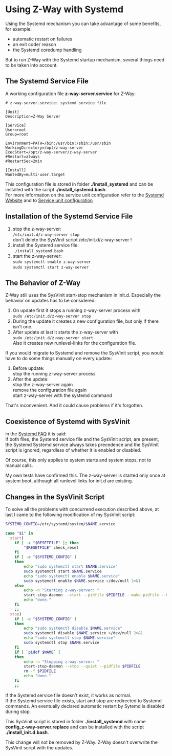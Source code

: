 
# Using Z-Way with Systemd

Using the Systemd mechanism you can take advantage of some benefits, for example:
- automatic restart on failures
- an exit code/ reason
- the Systemd coredump handling

But to run Z-Way with the Systemd startup mechanism, several things 
need to be taken into account.


## The Systemd Service File

A working configuration file **z-way-server.service** for Z-Way:

```systemd
# z-way-server.service: systemd service file

[Unit]
Description=Z-Way Server

[Service]
User=root
Group=root

Environment=PATH=/bin:/usr/bin:/sbin:/usr/sbin
WorkingDirectory=/opt/z-way-server
ExecStart=/opt/z-way-server/z-way-server
#Restart=always
#RestartSec=2min

[Install]
WantedBy=multi-user.target
```

This configuration file is stored in folder **./install_systemd** 
and can be installed with the script **./install_systemd.bash**.<br>
For more information on the service unit configuration refer to the 
[Systemd Website](https://systemd.io/)
and to 
[Service unit configuration](http://0pointer.de/public/systemd-man/systemd.service.html)

## Installation of the Systemd Service File

1. stop the z-way-server:<br>
   `/etc/init.d/z-way-server stop`<br>
   don't delete the SysVinit script /etc/init.d/z-way-server !
2. install the Systemd service file:<br>
   `./install_systemd.bash`
3. start the z-way-server:<br>
   `sudo systemctl enable z-way-server`<br>
   `sudo systemctl start z-way-server`

## The Behavior of Z-Way

Z-Way still uses the SysVinit start-stop mechanism in init.d. 
Especially the behavior on updates has to be considered:

1. On update first it stops a running z-way-server process with<br>
    `sudo /etc/init.d/z-way-server stop`
2. During the update it creates a new configuration file, but only if
   there isn't one.
3. After update at last it starts the z-way-server with<br>
    `sudo /etc/init.d/z-way-server start`<br>
    Also it creates new runlevel-links for the configuration file. 

If you would migrate to Systemd and remove the SysVinit script,
you would have to do some things manually on every update:

1. Before update:<br>
    stop the running z-way-server process
2. After the update:<br>
    stop the z-way-server again<br>
    remove the configuration file again<br>
    start z-way-server with the systemd command

That's inconvenient. And it could cause problems if it's forgotten.

## Coexistence of Systemd with SysVinit

in the [Systemd FAQ](https://systemd.io/FAQ/) it is said:<br>
If both files, the Systemd service file and the SysVinit script, are present, the Systemd
Systemd service always takes precedence and the SysVinit script is ignored, 
regardless of whether it is enabled or disabled.

Of course, this only applies to system starts and system stops, not to manual calls.

My own tests have confirmed this. The z-way-server is started 
only once at system boot, although all runlevel links for init.d are existing.

## Changes in the SysVinit Script

To solve all the problems with concurrend execution described above, at last I came to the following
modification of my SysVinit script:

```sh
SYSTEMD_CONFIG=/etc/systemd/system/$NAME.service

case "$1" in
  start)
    if [ -x "$RESETFILE" ]; then
        "$RESETFILE" check_reset
    fi
    if [ -e "$SYSTEMD_CONFIG" ] 
    then
        echo "sudo systemctl start $NAME.service"
        sudo systemctl start $NAME.service
        echo "sudo systemctl enable $NAME.service"
        sudo systemctl enable $NAME.service >/dev/null 2>&1
    else
        echo -n "Starting z-way-server: "
        start-stop-daemon --start --pidfile $PIDFILE --make-pidfile --background --no-close --chdir $DAEMON_PATH --exec $NAME > /dev/null 2>&1
        echo "done."
    fi
    ;;
  stop)
    if [ -e "$SYSTEMD_CONFIG" ] 
    then
        echo "sudo systemctl disable $NAME.service"
        sudo systemctl disable $NAME.service >/dev/null 2>&1
        echo "sudo systemctl stop $NAME.service"
        sudo systemctl stop $NAME.service
    fi
    if [ `pidof $NAME` ] 
    then
        echo -n "Stopping z-way-server: "
        start-stop-daemon --stop --quiet --pidfile $PIDFILE
        rm -f $PIDFILE
        echo "done."
    fi
    ;;
```

If the Systemd service file doesn't exist, it works as normal.<br>
If the Systemd service file exists, start and stop are redirected to Systemd 
commands.
An eventually declared automatic restart by Sytemd is disabled during stop.

This SysVinit script is stored in folder **./install_systemd** 
with name **config_z-way-server.replace** and can be installed with the script 
**./install_init.d.bash**.

This change will not be removed by Z-Way. Z-Way doesn't overwrite the 
SysVinit script with the updates.

